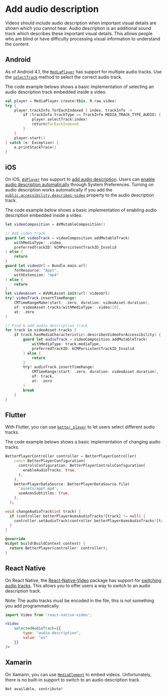 # Add audio description

Videos should include audio description when important visual details are shown which you cannot hear. Audio description is an additional sound track which describes these important visual details. This allows people who are blind or have difficulty processing visual information to understand the content.

## Android

As of Android 4.1, the [`MediaPlayer`](https://developer.android.com/reference/android/media/MediaPlayer) has support for multiple audio tracks. Use the [`selectTrack`](https://developer.android.com/reference/android/media/MediaPlayer#selectTrack(int)) method to select the correct audio track.

The code example belows shows a basic implementation of selecting an audio description track embedded inside a video.

```kotlin
val player = MediaPlayer.create(this, R.raw.video)
try {
    player.trackInfo.forEachIndexed { index, trackInfo ->
        if (trackInfo.trackType == TrackInfo.MEDIA_TRACK_TYPE_AUDIO) {
            player.selectTrack(index)
            return@forEachIndexed
        }
    }
    player.start()
} catch (e: Exception) {
    e.printStackTrace()
}
```

## iOS

On iOS, [`AVPlayer`](https://developer.apple.com/documentation/avfoundation/avplayer) has support to [add audio description](https://developer.apple.com/documentation/avfoundation/media_playback_and_selection/adding_subtitles_and_alternative_audio_tracks). Users can [enable audio description automatically](https://support.apple.com/en-us/HT205796) through System Preferences. Turning on audio description works automatically if you add the [`public.accessibility.describes-video`](https://developer.apple.com/documentation/avfoundation/avmediacharacteristic/1389809-describesvideoforaccessibility) property to the audio description track.

The code example below shows a basic implementation of enabling audio description embedded inside a video.

```swift
let videoComposition = AVMutableComposition()

// Add video track
guard let videoTrack = videoComposition.addMutableTrack(
    withMediaType: .video, 
    preferredTrackID: kCMPersistentTrackID_Invalid
) else { 
    return 
}
guard let videoUrl = Bundle.main.url(
    forResource: "Appt", 
    withExtension: "mp4"
) else { 
    return 
}
let videoAsset = AVURLAsset.init(url: videoUrl)
try? videoTrack.insertTimeRange(
    CMTimeRangeMake(start: .zero, duration: videoAsset.duration),
    of: videoAsset.tracks(withMediaType: .video)[0],
    at: .zero
)

// Find & add audio description track
for track in videoAsset.tracks {
    if track.hasMediaCharacteristic(.describesVideoForAccessibility) {
        guard let audioTrack = videoComposition.addMutableTrack(
            withMediaType: track.mediaType, 
            preferredTrackID: kCMPersistentTrackID_Invalid
        ) else { 
            return 
        }
        try? audioTrack.insertTimeRange(
            CMTimeRange(start: .zero, duration: videoAsset.duration), 
            of: track, 
            at: .zero
        )
        break
    }
}
```

## Flutter

With Flutter, you can use [`better_player`](https://pub.dev/packages/better_player) to let users select different audio tracks.

The code example belows shows a basic implementation of changing audio tracks.

```dart
BetterPlayerController controller = BetterPlayerController(
    const BetterPlayerConfiguration(
      controlsConfiguration: BetterPlayerControlsConfiguration(
        enableAudioTracks: true,
      ),
    ),
    betterPlayerDataSource: BetterPlayerDataSource.file(
      'assets/appt.mp4',
      useAsmsSubtitles: true,
    ),
  );

void changeAudioTrack(int track) {
  if (controller.betterPlayerAsmsAudioTracks?[track] != null) {
    controller.setAudioTrack(controller.betterPlayerAsmsAudioTracks![track]);
  }
}

@override
Widget build(BuildContext context) {
  return BetterPlayer(controller: controller);
}
```

## React Native

On React Native, the [React-Native-Video](https://github.com/react-native-video/react-native-video) package has support for [switching audio tracks](https://github.com/react-native-video/react-native-video/blob/master/API.md#selectedaudiotrack). This allows you to offer users a way to switch to an audio description track.

Note: The audio tracks must be encoded in the file, this is not something you add programmatically.

```jsx
import Video from 'react-native-video';

<Video
    selectedAudioTrack={{
        type: "audio-description",
        value: "en"
    }}
/>
```

## Xamarin

On Xamarin, you can use [`MediaElement`](https://docs.microsoft.com/en-us/xamarin/community-toolkit/views/mediaelement) to embed videos. Unfortunately, there is no built-in support to switch to an audio description track.

```xml
Not available, contribute!
```
